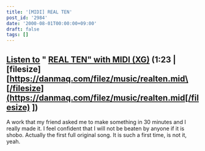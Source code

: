 ```yaml
---
title: '[MIDI] REAL TEN'
post_id: '2984'
date: '2000-08-01T00:00:00+09:00'
draft: false
tags: []
---
```


## [Listen to](/filez/music/realten.mid) " [REAL TEN" with MIDI (XG)](/filez/music/realten.mid) (1:23 | \[filesize\] [https://danmaq.com/filez/music/realten.mid\[/filesize](https://danmaq.com/filez/music/realten.mid[/filesize) \])

A work that my friend asked me to make something in 30 minutes and I really made it. I feel confident that I will not be beaten by anyone if it is shobo. Actually the first full original song. It is such a first time, is not it, yeah.